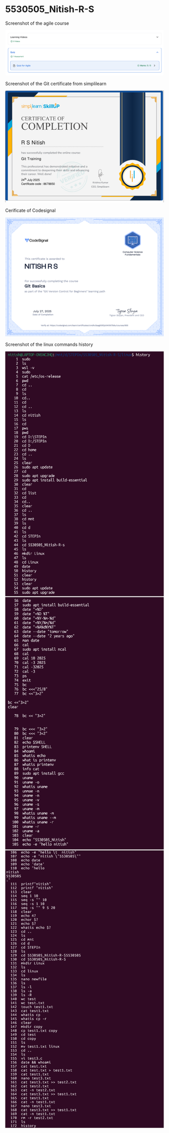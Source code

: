 # 5530505_Nitish-R-S

Screenshot of the agile course 

![alt text](SDLC/great_learning.png)

Screenshot of the Git certificate from simplilearn

![alt text](Git/Git_certificate.png)

Cerificate of Codesignal 

![alt text](Git/Git_ceritificate_codesignal.png)

Screenshot of the linux commands history 

![alt text](Linux/ss_cmd_history/ss1.png)
![alt text](Linux/ss_cmd_history/ss2.png)
![alt text](Linux/ss_cmd_history/ss3.png)